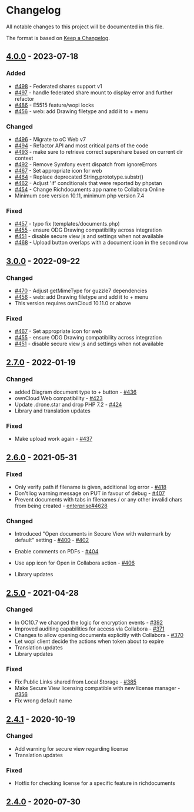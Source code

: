 # Changelog

All notable changes to this project will be documented in this file.

The format is based on [Keep a Changelog](http://keepachangelog.com/en/1.0.0/).

## [4.0.0] - 2023-07-18

### Added

- [#498](https://github.com/owncloud/richdocuments/pull/498) - Federated shares support v1
- [#497](https://github.com/owncloud/richdocuments/pull/497) - handle federated share mount to display error and further refactor
- [#486](https://github.com/owncloud/richdocuments/pull/486) - E5515 feature/wopi locks
- [#456](https://github.com/owncloud/richdocuments/pull/456) - web: add Drawing filetype and add it to + menu

### Changed

- [#496](https://github.com/owncloud/richdocuments/pull/496) - Migrate to oC Web v7
- [#494](https://github.com/owncloud/richdocuments/pull/494) - Refactor API and most critical parts of the code
- [#493](https://github.com/owncloud/richdocuments/pull/493) - make sure to retrieve correct supershare based on current dir context
- [#492](https://github.com/owncloud/richdocuments/pull/492) - Remove Symfony event dispatch from ignoreErrors
- [#467](https://github.com/owncloud/richdocuments/pull/467) - Set appropriate icon for web
- [#464](https://github.com/owncloud/richdocuments/pull/464) - Replace deprecated String.prototype.substr()
- [#462](https://github.com/owncloud/richdocuments/pull/462) - Adjust 'if' conditionals that were reported by phpstan
- [#454](https://github.com/owncloud/richdocuments/pull/454) - Change Richdocuments app name to Collabora Online
- Minimum core version 10.11, minimum php version 7.4

### Fixed

- [#457](https://github.com/owncloud/richdocuments/pull/457) - typo fix (templates/documents.php)
- [#455](https://github.com/owncloud/richdocuments/pull/455) - ensure ODG Drawing compatibility across integration
- [#451](https://github.com/owncloud/richdocuments/pull/451) - disable secure view js and settings when not available
- [#468](https://github.com/owncloud/richdocuments/pull/468) - Upload button overlaps with a document icon in the second row


## [3.0.0] - 2022-09-22

### Changed

- [#470](https://github.com/owncloud/richdocuments/pull/470) - Adjust getMimeType for guzzle7 dependencies
- [#456](https://github.com/owncloud/richdocuments/pull/456) - web: add Drawing filetype and add it to + menu
- This version requires ownCloud 10.11.0 or above

### Fixed

- [#467](https://github.com/owncloud/richdocuments/pull/467) - Set appropriate icon for web
- [#455](https://github.com/owncloud/richdocuments/pull/455) - ensure ODG Drawing compatibility across integration
- [#451](https://github.com/owncloud/richdocuments/pull/451) - disable secure view js and settings when not available


## [2.7.0] - 2022-01-19

### Changed

- added Diagram document type to + button - [#436](https://github.com/owncloud/richdocuments/pull/436)
- ownCloud Web compatibility - [#423](https://github.com/owncloud/richdocuments/pull/423)
- Update .drone.star and drop PHP 7.2 - [#424](https://github.com/owncloud/richdocuments/pull/424)
- Library and translation updates

### Fixed

- Make upload work again - [#437](https://github.com/owncloud/richdocuments/pull/437)

## [2.6.0] - 2021-05-31

### Fixed

- Only verify path if filename is given, additional log error - [#418](https://github.com/owncloud/richdocuments/pull/418)
- Don't log warning message on PUT in favour of debug - [#407](https://github.com/owncloud/richdocuments/pull/407)
- Prevent documents with tabs in filenames / or any other invalid chars from being created - [enterprise#4628](https://github.com/owncloud/enterprise/issues/4628)

### Changed

- Introduced "Open documents in Secure View with watermark by default" setting - [#400](https://github.com/owncloud/richdocuments/pull/400) - [#402](https://github.com/owncloud/richdocuments/pull/402)
- Enable comments on PDFs - [#404](https://github.com/owncloud/richdocuments/pull/404)
- Use app icon for Open in Collabora action - [#406](https://github.com/owncloud/richdocuments/pull/406)


- Library updates


## [2.5.0] - 2021-04-28

### Changed

- In OC10.7 we changed the logic for encryption events -  [#392](https://github.com/owncloud/richdocuments/pull/392)
- Improved auditing capabilities for access via Collabora - [#371](https://github.com/owncloud/richdocuments/pull/371)
- Changes to allow opening documents explicitly with Collabora - [#370](https://github.com/owncloud/richdocuments/pull/370)
- Let wopi client decide the actions when token about to expire
- Translation updates
- Library updates

### Fixed
- Fix Public Links shared from Local Storage - [#385](https://github.com/owncloud/richdocuments/pull/385)
- Make Secure View licensing compatible with new license manager - [#356](https://github.com/owncloud/richdocuments/pull/356)
- Fix wrong default name


## [2.4.1] - 2020-10-19

### Changed
- Add warning for secure view regarding license
- Translation updates

### Fixed
- Hotfix for checking license for a specific feature in richdocuments


## [2.4.0] - 2020-07-30


[Unreleased]: https://github.com/owncloud/richdocuments/compare/v4.0.0...master
[4.0.0]: https://github.com/owncloud/richdocuments/compare/v3.0.1...v4.0.0
[3.0.1]: https://github.com/owncloud/richdocuments/compare/v3.0.0...v3.0.1
[3.0.0]: https://github.com/owncloud/richdocuments/compare/v2.7.0...v3.0.0
[2.7.0]: https://github.com/owncloud/richdocuments/compare/v2.6.0...v2.7.0
[2.6.0]: https://github.com/owncloud/richdocuments/compare/v2.5.0...v2.6.0
[2.5.0]: https://github.com/owncloud/richdocuments/compare/v2.4.1...v2.5.0
[2.4.1]: https://github.com/owncloud/richdocuments/compare/v2.4.0...v2.4.1
[2.4.0]: https://github.com/owncloud/richdocuments/compare/v2.2.0...v2.4.0

